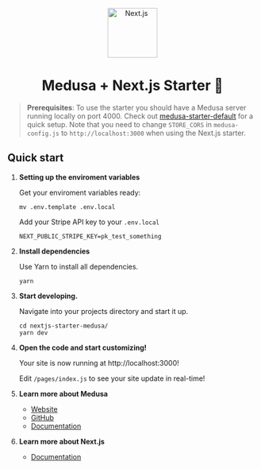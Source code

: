 <p align="center">
  <a href="https://www.gatsbyjs.com">
    <img alt="Next.js" src="https://medusa-public-images.s3.eu-west-1.amazonaws.com/nextjs.png" width="100" />
  </a>
</p>
<h1 align="center">
  Medusa + Next.js Starter 🚀
</h1>

> **Prerequisites**: To use the starter you should have a Medusa server running locally on port 4000. Check out [medusa-starter-default](https://github.com/medusajs/medusa-starter-default) for a quick setup. Note that you need to change `STORE_CORS` in `medusa-config.js` to `http://localhost:3000` when using the Next.js starter.

## Quick start

1. **Setting up the enviroment variables**

    Get your enviroment variables ready:

    ```shell
    mv .env.template .env.local
    ```

    Add your Stripe API key to your `.env.local`


    ```
    NEXT_PUBLIC_STRIPE_KEY=pk_test_something
    ```

2.  **Install dependencies**

    Use Yarn to install all dependencies.

    ```shell
    yarn
    ```

3.  **Start developing.**

    Navigate into your projects directory and start it up.

    ```shell
    cd nextjs-starter-medusa/
    yarn dev
    ```

4.  **Open the code and start customizing!**

    Your site is now running at http://localhost:3000!

    Edit `/pages/index.js` to see your site update in real-time!

5.  **Learn more about Medusa**

    - [Website](https://www.medusa-commerce.com/)
    - [GitHub](https://github.com/medusajs)
    - [Documentation](https://docs.medusa-commerce.com/)

6.  **Learn more about Next.js**

    - [Documentation](https://nextjs.org/docs)
